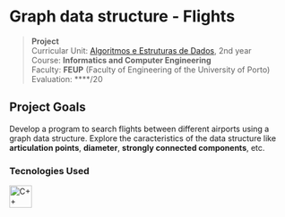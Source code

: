 # Graph data structure - Flights

>**Project**
><br />
>Curricular Unit: [Algoritmos e Estruturas de Dados](https://sigarra.up.pt/feup/pt/ucurr_geral.ficha_uc_view?pv_ocorrencia_id=501673 "Algorithms and data structures"), 2nd year 
><br />
>Course: **Informatics and Computer Engineering** 
><br />
> Faculty: **FEUP** (Faculty of Engineering of the University of Porto)
><br/>
> Evaluation: ****/20

## Project Goals

Develop a program to search flights between different airports using a graph data structure.
Explore the caracteristics of the data structure like **articulation points**, **diameter**, **strongly connected components**, etc.

### Tecnologies Used

<div>
	<img height="40" src="https://user-images.githubusercontent.com/25181517/192106073-90fffafe-3562-4ff9-a37e-c77a2da0ff58.png" alt="C++" title="C++" />
</div>
